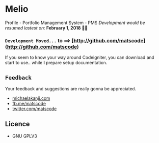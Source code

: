 # Melio
Profile - Portfolio Management System - PMS
*Development would be resumed lastest on:* **February 1, 2018** 🤞🏽


### `Development Moved...` to ==> [http://github.com/matscode](http://github.com/matscode)
If you seem to know your way around Codeigniter, you can download and start to use.. while I prepare setup documentation.

## `Feedback`
Your feedback and suggestions are really gonna be appreciated. 
- [michaelakanji.com](http://michaelakanji.com)
- [fb.me/matscode](http://fb.com/matscode)
- [twitter.com/matscode](http://twitter.com/matscode)


## Licence
- GNU GPLV3
